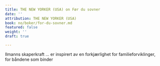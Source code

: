 ```yaml
---
title: THE NEW YORKER (USA) on Før du sovner
date: ''
attribution: THE NEW YORKER (USA)
book: no/boker/for-du-sovner.md
featured: false
weight: ''
draft: true

---
```

llmanns skaperkraft … er inspirert av en forkjærlighet for familieforviklinger, for båndene som binder